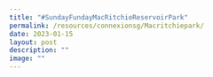 ```yaml
---
title: "#SundayFundayMacRitchieReservoirPark"
permalink: /resources/connexionsg/Macritchiepark/
date: 2023-01-15
layout: post
description: ""
image: ""
---
```

